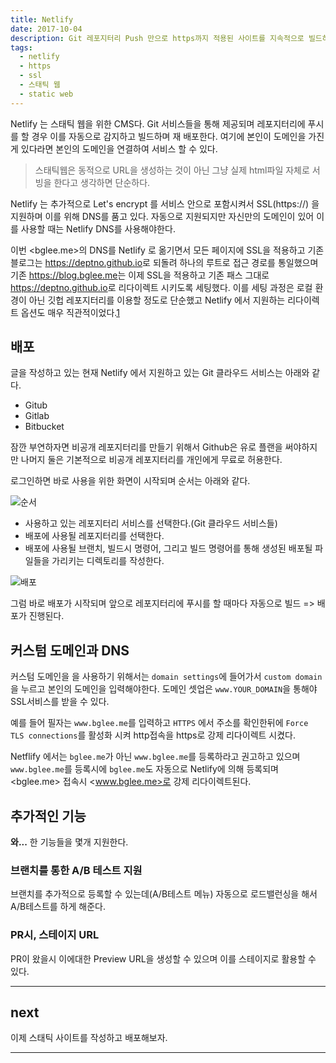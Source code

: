 ```yaml
---
title: Netlify
date: 2017-10-04
description: Git 레포지터리 Push 만으로 https까지 적용된 사이트를 지속적으로 빌드하고 배포할 수 있다.
tags:
  - netlify
  - https
  - ssl
  - 스태틱 웹
  - static web
---
```

Netlify 는 스태틱 웹을 위한 CMS다. Git 서비스들을 통해 제공되며 레포지터리에 푸시를 할 경우 이를 자동으로 감지하고 빌드하며 재 배포한다. 여기에 본인이 도메인을 가진게 있다라면 본인의 도메인을 연결하여 서비스 할 수 있다.

> 스태틱웹은 동적으로 URL을 생성하는 것이 아닌 그냥 실제 html파일 자체로 서빙을 한다고 생각하면 단순하다.

Netlify 는 추가적으로 Let's encrypt 를 서비스 안으로 포함시켜서 SSL(https://) 을 지원하며 이를 위해 DNS를 품고 있다. 자동으로 지원되지만 자신만의 도메인이 있어 이를 사용할 때는 Netlify DNS를 사용해야한다.

이번 <bglee.me>의 DNS를 Netlify 로 옮기면서 모든 페이지에 SSL을 적용하고 기존 블로그는 <https://deptno.github.io>로 되돌려 하나의 루트로 접근 경로를 통일했으며 기존 <https://blog.bglee.me>는 이제 SSL을 적용하고 기존 패스 그대로 <https://deptno.github.io>로 리다이렉트 시키도록 세팅했다. 이를 세팅 과정은 로컬 환경이 아닌 깃헙 레포지터리를 이용할 정도로 단순했고 Netlify 에서 지원하는 리다이렉트 옵션도 매우 직관적이었다.[1]

## 배포

글을 작성하고 있는 현재 Netlify 에서 지원하고 있는 Git 클라우드 서비스는 아래와 같다.

- Gitub
- Gitlab
- Bitbucket

잠깐 부연하자면 비공개 레포지터리를 만들기 위해서 Github은 유로 플랜을 써야하지만 나머지 둘은 기본적으로 비공개 레포지터리를 개인에게 무료로 허용한다.

로그인하면 바로 사용을 위한 화면이 시작되며 순서는 아래와 같다.

![순서](netlify-sequence.png)

- 사용하고 있는 레포지터리 서비스를 선택한다.(Git 클라우드 서비스들)
- 배포에 사용될 레포지터리를 선택한다.
- 배포에 사용될 브랜치, 빌드시 명령어, 그리고 빌드 명령어를 통해 생성된 배포될 파일들을 가리키는 디렉토리를 작성한다.

![배포](netlify-deploy.png)

그럼 바로 배포가 시작되며 앞으로 레포지터리에 푸시를 할 때마다 자동으로 빌드 => 배포가 진행된다.

## 커스텀 도메인과 DNS

커스텀 도메인을 을 사용하기 위해서는 `domain settings`에 들어가서 `custom domain`을 누르고 본인의 도메인을 입력해야한다. 도메인 셋업은 `www.YOUR_DOMAIN`을 통해야 SSL서비스를 받을 수 있다.

예를 들어 필자는 `www.bglee.me`를 입력하고 `HTTPS` 에서 주소를 확인한뒤에 `Force TLS connections`를 활성화 시켜 http접속을 https로 강제 리다이렉트 시켰다.

Netflify 에서는 `bglee.me`가 아닌 `www.bglee.me`를 등록하라고 권고하고 있으며 `www.bglee.me`를 등록시에 `bglee.me`도 자동으로 Netlify에 의해 등록되며 <bglee.me> 접속시 <www.bglee.me>로 강제 리다이렉트된다.
 
## 추가적인 기능

**와...** 한 기능들을 몇개 지원한다.

### 브랜치를 통한 A/B 테스트 지원

브랜치를 추가적으로 등록할 수 있는데(A/B테스트 메뉴) 자동으로 로드밸런싱을 해서 A/B테스트를 하게 해준다.

### PR시, 스테이지 URL

PR이 왔을시 이에대한 Preview URL을 생성할 수 있으며 이를 스테이지로 활용할 수 있다.

---

## next

이제 스태틱 사이트를 작성하고 배포해보자.

---

[1]: https://github.com/deptno/blog.bglee.me "적용 레포지터리"
